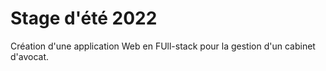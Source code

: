 # Stage d'été 2022 
Création d'une application Web en FUll-stack pour la gestion d'un cabinet d'avocat.
